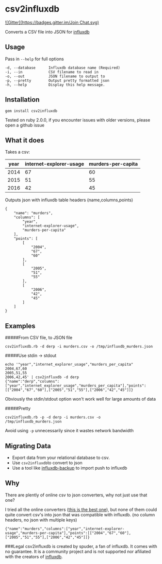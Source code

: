 
csv2influxdb
============
[![Gitter](https://badges.gitter.im/Join Chat.svg)](https://gitter.im/spuder/csv2influxdb?utm_source=badge&utm_medium=badge&utm_campaign=pr-badge&utm_content=badge)

Converts a CSV file into JSON for [influxdb](http://influxdb.com/)

## Usage

Pass in `--help` for full options

    -d, --database      Influxdb database name (Required)
    -i, --in            CSV filename to read in
    -o, --out           JSON filename to output to 
    -p, --pretty        Output pretty formatted json
    -h, --help          Display this help message.

## Installation

    gem install csv2influxdb
    
Tested on ruby 2.0.0, if you encounter issues with older versions, please open a github issue

## What it does

Takes a csv:

|year|internet-explorer-usage|murders-per-capita|
|----|-----|----|
|2014|67|60|
|2015|51|55|
|2016|42|45|



Outputs json with influxdb table headers (name,columns,points)

```
{
    "name": "murders",
    "columns": [
        "year",
        "internet-explorer-usage",
        "murders-per-capita"
    ],
    "points": [
        [
            "2004",
            "67",
            "60"
        ],
        [
            "2005",
            "51",
            "55"
        ],
        [
            "2006",
            "42",
            "45"
        ]
    ]
}
```



## Examples




#####From CSV file, to JSON file

    csv2influxdb.rb -d derp -i murders.csv -o /tmp/influxdb_murders.json

#####Use  stdin -> stdout
```
echo '"year","internet_explorer_usage","murders_per_capita"
2004,67,60
2005,51,55
2006,42,45' | csv2influxdb -d derp
{"name":"derp","columns":["year","internet_explorer_usage","murders_per_capita"],"points":[["2004","67","60"],["2005","51","55"],["2006","42","45"]]}
```
Obviously the stdin/stdout option won't work well for large amounts of data

#####Pretty

    csv2influxdb.rb -p -d derp -i murders.csv -o /tmp/influxdb_murders.json

Avoid using `-p` unnecessarily since it wastes network bandwidth


## Migrating Data

- Export data from your relational database to csv. 
- Use `csv2influxdb`to convert to json
- Use a tool like [influxdb-backup](https://github.com/eckardt/influxdb-backup) to import push to influxdb

## Why

There are plently of online csv to json converters, why not just use that one? 

I tried all the online converters ([this is the best one](http://www.convertcsv.com/csv-to-json.htm)), but none of them could quite convert csv's into json that was compatible with influxdb. (no column headers, no json with multiple keys)



    {"name":"murders","columns":["year","internet-explorer-usage","murders-per-capita"],"points":[["2004","67","60"],["2005","51","55"],["2006","42","45"]]}

###Legal
csv2influxdb is created by spuder, a fan of influxdb. It comes with no guarantee. It is a community project and is not supported nor afiliated with the creators of [influxdb](http://influxdb.com/).  
